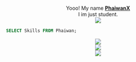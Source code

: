 <p align="center">
 <br>
 Yooo! My name <b><a href="https://facebook.com/nameshut">PhaiwanX</a></b>
  <br>I im just student.<br>
   
  <img src="https://i.pinimg.com/originals/8d/d1/76/8dd176c04a07c37b80a640dbc73382ff.gif" >
 <br>
</p>

 ```sql 
 SELECT Skills FROM Phaiwan; 
 ```

<p align="center">
    <img src="https://skillicons.dev/icons?i=ps,pr,blender" />
    <br>
    <img src="https://skillicons.dev/icons?i=html,css,js,php,mysql" />
    <br>
    <img src="https://skillicons.dev/icons?i=nodejs,vue,nuxtjs,typescript,react,next,mongodb" />
</p>
